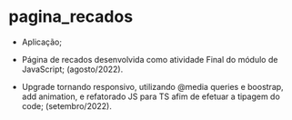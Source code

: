 # pagina_recados

- Aplicação;
- Página de recados desenvolvida como atividade Final do módulo de JavaScript; (agosto/2022).

- Upgrade tornando responsivo, utilizando @media queries e boostrap, add animation, e refatorado JS para TS afim de efetuar a tipagem do code; (setembro/2022).
